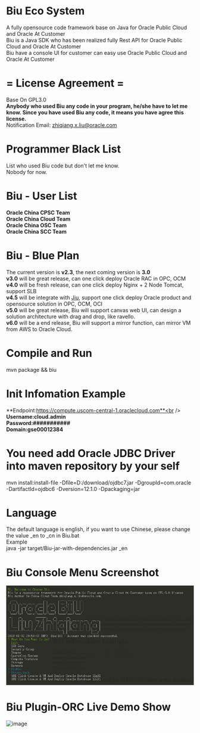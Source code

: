 # Biu Eco System

A fully opensource code framework base on Java for Oracle Public Cloud and Oracle At Customer<br />
Biu is a Java SDK who has been realized fully Rest API for Oracle Public Cloud and Oracle At Customer<br />
Biu have a console UI for customer can easy use Oracle Public Cloud and Oracle At Customer

# = License Agreement =
Base On GPL3.0<br/>
**Anybody who used Biu any code in your program, he/she have to let me know. Since you have used Biu any code, it means you have agree this license.**<br/>
Notification Email: zhiqiang.x.liu@oracle.com

# Programmer Black List
List who used Biu code but don't let me know.<br/>
Nobody for now.

# Biu - User List
**Oracle China CPSC Team**<br />
**Oracle China Cloud Team**<br />
**Oracle China OSC Team**<br />
**Oracle China SCC Team**<br />

# Biu - Blue Plan
The current version is **v2.3**, the next coming version is **3.0**<br/>
**v3.0** will be great release, can one click deploy Oracle RAC in OPC, OCM<br/>
**v4.0** will be fresh release, can one click deploy Nginx + 2 Node Tomcat, support SLB<br/>
**v4.5** will be integrate with <a href="https://github.com/guangleibao/jiu">Jiu</a>, support one click deploy Oracle product and opensource solution in OPC, OCM, OCI<br/>
**v5.0** will be great release, Biu will support canvas web UI, can design a solution architecture with drag and drop, like ravello.<br/>
**v6.0** will be a end release, Biu will support a mirror function, can mirror VM from AWS to Oracle Cloud.<br/>

# Compile and Run
mvn package && biu<br/>

# Init Infomation Example
**Endpoint:https://compute.uscom-central-1.oraclecloud.com**<br />
**Username:cloud.admin**<br />
**Password:###########**<br />
**Domain:gse00012384**<br />

# You need add Oracle JDBC Driver into maven repository by your self
mvn install:install-file -Dfile=D:/download/ojdbc7.jar -DgroupId=com.oracle -DartifactId=ojdbc6 -Dversion=12.1.0 -Dpackaging=jar

# Language
The default language is english, if you want to use Chinese, please change the value _en to _cn in Biu.bat<br />
Example<br />
java -jar target/Biu-jar-with-dependencies.jar _en

# Biu Console Menu Screenshot
![image](https://github.com/oraclechina/Biu/blob/master/images/biu_logo.png)

# Biu Plugin-ORC Live Demo Show
![image](https://github.com/oraclechina/Biu/blob/master/images/Biu演示2.gif)
